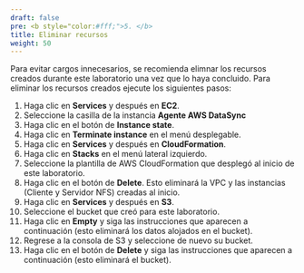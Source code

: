 ```yaml
---
draft: false
pre: <b style="color:#fff;">5. </b>
title: Eliminar recursos
weight: 50
---
```

Para evitar cargos innecesarios, se recomienda elimnar los recursos creados durante este laboratorio una vez que lo haya concluido. Para eliminar los recursos creados ejecute los siguientes pasos:

1. Haga clic en **Services** y después en **EC2**.
2. Seleccione la casilla de la instancia **Agente AWS DataSync**
3. Haga clic en el botón de **Instance state**.
4. Haga clic en **Terminate instance** en el menú desplegable.
5. Haga clic en **Services** y después en **CloudFormation**.
6. Haga clic en **Stacks** en el menú lateral izquierdo.
7. Seleccione la plantilla de AWS CloudFormation que desplegó al inicio de este laboratorio.
8. Haga clic en el botón de **Delete**. Esto eliminará la VPC y las instancias (Cliente y Servidor NFS) creadas al inicio.
9. Haga clic en **Services** y después en **S3**.
10. Seleccione el bucket que creó para este laboratorio.
11. Haga clic en **Empty** y siga las instrucciones que aparecen a continuación (esto eliminará los datos alojados en el bucket).
12. Regrese a la consola de S3 y seleccione de nuevo su bucket.
13. Haga clic en el botón de **Delete** y siga las instrucciones que aparecen a continuación (esto eliminará el bucket).